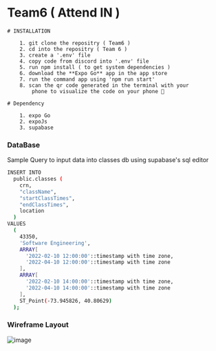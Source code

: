 # Team6 ( Attend IN ) 

    # INSTALLATION 

        1. git clone the repositry ( Team6 )
        2. cd into the repositry ( Team 6 )
        3. create a '.env' file 
        4. copy code from discord into '.env' file
        5. run npm install ( to get system dependencies )
        6. download the **Expo Go** app in the app store 
        7. run the command app using 'npm run start'
        8. scan the qr code generated in the terminal with your
            phone to visualize the code on your phone 📲

    # Dependency 

        1. expo Go
        2. expoJs 
        3. supabase

### DataBase ### 

Sample Query to input data into classes db using supabase's sql editor

```sh
INSERT INTO
  public.classes (
    crn,
    "className",
    "startClassTimes",
    "endClassTimes",
    location
  )
VALUES
  (
    43350,
    'Software Engineering',
    ARRAY[
      '2022-02-10 12:00:00'::timestamp with time zone,
      '2022-04-10 12:00:00'::timestamp with time zone
    ],
    ARRAY[
      '2022-02-10 14:00:00'::timestamp with time zone,
      '2022-04-10 14:00:00'::timestamp with time zone
    ],
    ST_Point(-73.945826, 40.80629)
  );
```
### Wireframe Layout

![image](https://github.com/CSC-4350-SP2024/Team6/assets/73751366/617c5382-5ddf-466f-8ec2-4501d86de239)
